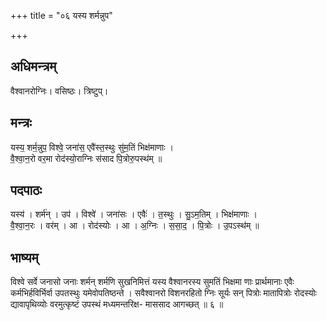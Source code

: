 +++
title = "०६ यस्य शर्मन्नुप"

+++
## अधिमन्त्रम्
वैश्वानरोग्निः। वसिष्ठः। त्रिष्टुप्।

## मन्त्रः
यस्य॒ शर्म॒न्नुप॒ विश्वे॒ जना॑स॒ एवै॑स्त॒स्थुः सु॑म॒तिं भिक्ष॑माणाः ।  
वै॒श्वा॒न॒रो वर॒मा रोद॑स्यो॒राग्निः स॑साद पि॒त्रोरु॒पस्थ॑म् ॥

## पदपाठः
यस्य॑ । शर्म॑न् । उप॑ । विश्वे॑ । जना॑सः । एवैः॑ । त॒स्थुः । सु॒ऽम॒तिम् । भिक्ष॑माणाः ।  
वै॒श्वा॒न॒रः । वर॑म् । आ । रोद॑स्योः । आ । अ॒ग्निः । स॒सा॒द॒ । पि॒त्रोः । उ॒पऽस्थ॑म् ॥

## भाष्यम्
विश्वे सर्वे जनासो जनाः शर्मन् शर्मणि सुखनिमित्तं यस्य वैश्वानरस्य सुमतिं भिक्षमा णाः प्रार्थमानाः एवैः कर्मभिर्हविर्भिर्वा उपतस्थुः यमेवोपतिष्ठन्ते । सवैश्वानरो विशनरहितो ग्निः सूर्यः सन् पित्रोः मातापित्रोः रोदस्योः द्यावापृथिव्योः वरमुत्कृष्टं उपस्थं मध्यमन्तरिक्ष- माससाद आगच्छत् ॥ ६ ॥